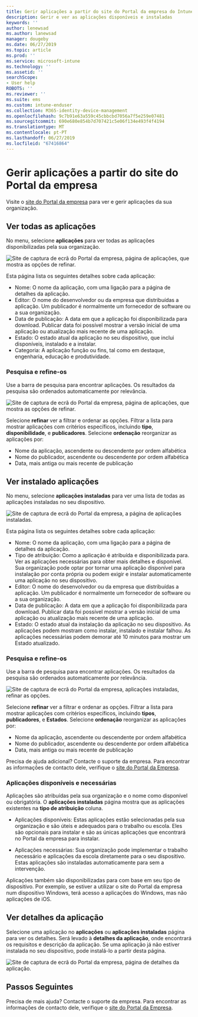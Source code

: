 ```yaml
---
title: Gerir aplicações a partir do site do Portal da empresa do Intune
description: Gerir e ver as aplicações disponíveis e instaladas
keywords: ''
author: lenewsad
ms.author: lanewsad
manager: dougeby
ms.date: 06/27/2019
ms.topic: article
ms.prod: ''
ms.service: microsoft-intune
ms.technology: ''
ms.assetid: ''
searchScope:
- User help
ROBOTS: ''
ms.reviewer: ''
ms.suite: ems
ms.custom: intune-enduser
ms.collection: M365-identity-device-management
ms.openlocfilehash: 9c7b91e63a559c45cbbcbd7056a7f5e259e07481
ms.sourcegitcommit: 690e680e854b7d707421c5e06f134e493f4f4194
ms.translationtype: MT
ms.contentlocale: pt-PT
ms.lasthandoff: 06/27/2019
ms.locfileid: "67416864"
---
```

# <a name="manage-apps-from-the-company-portal-website"></a>Gerir aplicações a partir do site do Portal da empresa 
Visite o [site do Portal da empresa](https://portal.manage.microsoft.com) para ver e gerir aplicações da sua organização. 

## <a name="view-all-apps"></a>Ver todas as aplicações  
No menu, selecione **aplicações** para ver todas as aplicações disponibilizadas pela sua organização. 

   ![Site de captura de ecrã do Portal da empresa, página de aplicações, que mostra as opções de refinar.](./media/intune-view-apps-1907.png)  

Esta página lista os seguintes detalhes sobre cada aplicação:  

* Nome: O nome da aplicação, com uma ligação para a página de detalhes da aplicação.
* Editor: O nome do desenvolvedor ou da empresa que distribuídas a aplicação. Um publicador é normalmente um fornecedor de software ou a sua organização.  
* Data de publicação: A data em que a aplicação foi disponibilizada para download. Publicar data foi possível mostrar a versão inicial de uma aplicação ou atualização mais recente de uma aplicação.
* Estado: O estado atual da aplicação no seu dispositivo, que inclui disponíveis, instalado e a instalar. 
* Categoria: A aplicação função ou fins, tal como em destaque, engenharia, educação e produtividade.  

### <a name="search-and-refine"></a>Pesquisa e refine-os   

Use a barra de pesquisa para encontrar aplicações. Os resultados da pesquisa são ordenados automaticamente por relevância.  

   ![Site de captura de ecrã do Portal da empresa, página de aplicações, que mostra as opções de refinar.](./media/intune-refine-all-apps-1907.png)  

Selecione **refinar** ver a filtrar e ordenar as opções. Filtrar a lista para mostrar aplicações com critérios específicos, incluindo **tipo**, **disponibilidade**, e **publicadores**. Selecione **ordenação** reorganizar as aplicações por:

* Nome da aplicação, ascendente ou descendente por ordem alfabética 
* Nome do publicador, ascendente ou descendente por ordem alfabética 
* Data, mais antiga ou mais recente de publicação  

## <a name="view-installed-apps"></a>Ver instalado aplicações  
No menu, selecione **aplicações instaladas** para ver uma lista de todas as aplicações instaladas no seu dispositivo.  

   ![Site de captura de ecrã do Portal da empresa, a página de aplicações instaladas.](./media/intune-installed-apps-1907.png)  


Esta página lista os seguintes detalhes sobre cada aplicação:  

* Nome: O nome da aplicação, com uma ligação para a página de detalhes da aplicação.
* Tipo de atribuição: Como a aplicação é atribuída e disponibilizada para. Ver as aplicações necessárias para obter mais detalhes e disponível. Sua organização pode optar por tornar uma aplicação disponível para instalação por conta própria ou podem exigir e instalar automaticamente uma aplicação no seu dispositivo.  
* Editor: O nome do desenvolvedor ou da empresa que distribuídas a aplicação. Um publicador é normalmente um fornecedor de software ou a sua organização.  
* Data de publicação: A data em que a aplicação foi disponibilizada para download. Publicar data foi possível mostrar a versão inicial de uma aplicação ou atualização mais recente de uma aplicação.
* Estado: O estado atual da instalação da aplicação no seu dispositivo. As aplicações podem mostram como instalar, instalado e instalar falhou. As aplicações necessárias podem demorar até 10 minutos para mostrar um Estado atualizado.  

### <a name="search-and-refine"></a>Pesquisa e refine-os  

Use a barra de pesquisa para encontrar aplicações. Os resultados da pesquisa são ordenados automaticamente por relevância.  

   ![Site de captura de ecrã do Portal da empresa, aplicações instaladas, refinar as opções.](./media/intune-installed-refine-1907.png)  

Selecione **refinar** ver a filtrar e ordenar as opções. Filtrar a lista para mostrar aplicações com critérios específicos, incluindo **tipos**, **publicadores**, e **Estados**. Selecione **ordenação** reorganizar as aplicações por:

* Nome da aplicação, ascendente ou descendente por ordem alfabética  
* Nome do publicador, ascendente ou descendente por ordem alfabética  
* Data, mais antiga ou mais recente de publicação  

Precisa de ajuda adicional? Contacte o suporte da empresa. Para encontrar as informações de contacto dele, verifique o [site do Portal da Empresa](https://go.microsoft.com/fwlink/?linkid=2010980).  

### <a name="available-and-required-apps"></a>Aplicações disponíveis e necessárias
Aplicações são atribuídas pela sua organização e o nome como disponível ou obrigatória. O **aplicações instaladas** página mostra que as aplicações existentes na **tipo de atribuição** coluna. 


* Aplicações disponíveis: Estas aplicações estão selecionadas pela sua organização e são úteis e adequados para o trabalho ou escola. Eles são opcionais para instalar e são as únicas aplicações que encontrará no Portal da empresa para instalar. 

* Aplicações necessárias: Sua organização pode implementar o trabalho necessário e aplicações da escola diretamente para o seu dispositivo. Estas aplicações são instaladas automaticamente para sem a intervenção. 

Aplicações também são disponibilizadas para com base em seu tipo de dispositivo. Por exemplo, se estiver a utilizar o site do Portal da empresa num dispositivo Windows, terá acesso a aplicações do Windows, mas não aplicações de iOS.  

## <a name="view-app-details"></a>Ver detalhes da aplicação  
Selecione uma aplicação no **aplicações** ou **aplicações instaladas** página para ver os detalhes. Será levado à **detalhes da aplicação**, onde encontrará os requisitos e descrição da aplicação. Se uma aplicação já não estiver instalada no seu dispositivo, pode instalá-lo a partir desta página. 


   ![Site de captura de ecrã do Portal da empresa, página de detalhes da aplicação.](./media/intune-app-details-1907.png)  

## <a name="next-steps"></a>Passos Seguintes
Precisa de mais ajuda? Contacte o suporte da empresa. Para encontrar as informações de contacto dele, verifique o [site do Portal da Empresa](https://go.microsoft.com/fwlink/?linkid=2010980).  
